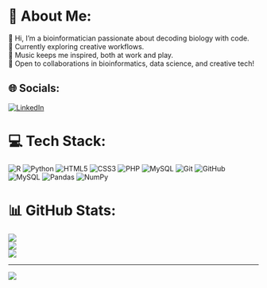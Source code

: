 # 💫 About Me:
👋 Hi, I’m a bioinformatician passionate about decoding biology with code.<br>🌱 Currently exploring creative workflows.<br>🎵 Music keeps me inspired, both at work and play.<br>🤝 Open to collaborations in bioinformatics, data science, and creative tech!


## 🌐 Socials:
[![LinkedIn](https://img.shields.io/badge/LinkedIn-%230077B5.svg?logo=linkedin&logoColor=white)](https://linkedin.com/in/guruguhan-s) 

# 💻 Tech Stack:
![R](https://img.shields.io/badge/r-%23276DC3.svg?style=plastic&logo=r&logoColor=white) ![Python](https://img.shields.io/badge/python-3670A0?style=plastic&logo=python&logoColor=ffdd54) ![HTML5](https://img.shields.io/badge/html5-%23E34F26.svg?style=plastic&logo=html5&logoColor=white) ![CSS3](https://img.shields.io/badge/css3-%231572B6.svg?style=plastic&logo=css3&logoColor=white) ![PHP](https://img.shields.io/badge/php-%23777BB4.svg?style=plastic&logo=php&logoColor=white) ![MySQL](https://img.shields.io/badge/mysql-4479A1.svg?style=plastic&logo=mysql&logoColor=white) ![Git](https://img.shields.io/badge/git-%23F05033.svg?style=plastic&logo=git&logoColor=white) ![GitHub](https://img.shields.io/badge/github-%23121011.svg?style=plastic&logo=github&logoColor=white) ![MySQL](https://img.shields.io/badge/mysql-4479A1.svg?style=plastic&logo=mysql&logoColor=white) ![Pandas](https://img.shields.io/badge/pandas-%23150458.svg?style=plastic&logo=pandas&logoColor=white) ![NumPy](https://img.shields.io/badge/numpy-%23013243.svg?style=plastic&logo=numpy&logoColor=white)
# 📊 GitHub Stats:
![](https://github-readme-stats.vercel.app/api?username=RustyAlgorithm44&theme=midnight-purple&hide_border=false&include_all_commits=true&count_private=true)<br/>
![](https://nirzak-streak-stats.vercel.app/?user=RustyAlgorithm44&theme=midnight-purple&hide_border=false)<br/>
![](https://github-readme-stats.vercel.app/api/top-langs/?username=RustyAlgorithm44&theme=midnight-purple&hide_border=false&include_all_commits=true&count_private=true&layout=compact)

---
[![](https://visitcount.itsvg.in/api?id=RustyAlgorithm44&icon=0&color=0)](https://visitcount.itsvg.in)

<!-- Proudly created with GPRM ( https://gprm.itsvg.in ) -->
